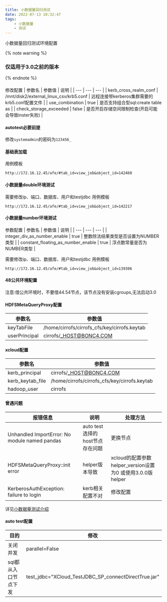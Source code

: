 ```yaml
---
title: 小数据量回归测试
date: 2022-07-13 10:32:47
tags:
    - 小数据量
    - 测试
---
```


小数据量回归测试环境配置

<!-- more -->
{% note warning %}
### 仅适用于3.0之前的版本
{% endnote %}
####
修改配置
| 参数名 | 参数值 | 说明 |
| --- | --- | --- |
| kerb_cross_realm_conf | /mnt/disk2/external_linux_csv/krb5.conf | 远程连接带kerberos集群需要的krb5.conf配置文件 |
| use_combination | true | 是否支持组合型sql:create table as |
| check_storage_exceeded | false | 是否开启存储空间限制检查(开启可能会导致inster失败) |

#### autotest必要前提
修改`systemadmin`的密码为`123456_`

#### 基础表加载

用例模板
```
http://172.16.12.45/afe/#tab_id=view_job&object_id=142460
```

#### 小数据量double环境测试

需要修改ip、端口、数据库、用户和testjdbc
用例模板
```
http://172.16.12.45/afe/#tab_id=view_job&object_id=142217
```

#### 小数据量number环境测试

参数配置
| 参数名 | 参数值 | 说明 |
| --- | --- | --- |
| integer_div_as_number_enable | true | 整数除法结果类型是否设置为NUMBER类型 |
| constant_floating_as_number_enable | true | 浮点数常量是否为NUMBER类型 |

需要修改ip、端口、数据库、用户和testjdbc
用例模板
```
http://172.16.12.45/afe/#tab_id=view_job&object_id=139306
```

#### 48公共环境配置

注意:借公共环境时，不要借44.54节点，该节点没有安装cgroups,无法启动3.0

#### HDFSMetaQueryProxy配置
| 参数名 | 参数值 |
| --- | --- |
| keyTabFile | /home/cirrofs/cirrofs_cfs/key/cirrofs.keytab |
| userPrincipal | cirrofs/_HOST@BONC4.COM |

#### xcloud配置
| 参数名 | 参数值 |
| --- | --- |
| kerb_principal | cirrofs/_HOST@BONC4.COM |
| kerb_keytab_file | /home/cirrofs/cirrofs_cfs/key/cirrofs.keytab |
| hadoop_user | cirrofs |

#### 曾遇问题

| 报错信息 | 说明 | 处理方法 |
| --- | --- | --- |
| Unhandled ImportError: No module named pandas | auto test 选择的host节点存在问题 | 更换节点 |
| HDFSMetaQueryProxy::init error | helper版本导致 | xcloud的配置参数helper_version设置为0 或使用3.0.0版helper |
| KerberosAuthException: failure to login | kerb相关配置不对 | 修改配置 |

详见[小数据量测试介绍](https://doc.weixin.qq.com/doc/w3_AHAAuwaoAMAFGOjox3pTWCkCFoVjS?scode=AHEAaQdHAAcAZOt6VSAJMA4gaCAME)

#### auto test配置
| 目的 | 修改 |
| --- | --- |
| 关闭并发 | parallel=False |
| sql都从入口节点下发 | test_jdbc="XCloud_TestJDBC_SP_connectDirectTrue.jar" |